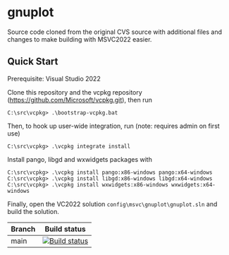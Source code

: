 # gnuplot

Source code cloned from the original CVS source with additional files and changes to make building with MSVC2022 easier. 

## Quick Start
Prerequisite: Visual Studio 2022

Clone this repository and the vcpkg repository (https://github.com/Microsoft/vcpkg.git), then run
```
C:\src\vcpkg> .\bootstrap-vcpkg.bat
```
Then, to hook up user-wide integration, run (note: requires admin on first use)
```
C:\src\vcpkg> .\vcpkg integrate install
```
Install pango, libgd and wxwidgets packages with
```
C:\src\vcpkg> .\vcpkg install pango:x86-windows pango:x64-windows
C:\src\vcpkg> .\vcpkg install libgd:x86-windows libgd:x64-windows
C:\src\vcpkg> .\vcpkg install wxwidgets:x86-windows wxwidgets:x64-windows
```

Finally, open the VC2022 solution `config\msvc\gnuplot\gnuplot.sln` and build the solution.

| Branch | Build status |
| ------ | ------------ |
| main   | [![Build status](https://ci.appveyor.com/api/projects/status/vnyn8yrfit4wewc0/branch/main?svg=true)](https://ci.appveyor.com/project/AlexanderTaeschner/gnuplot/branch/main) |

